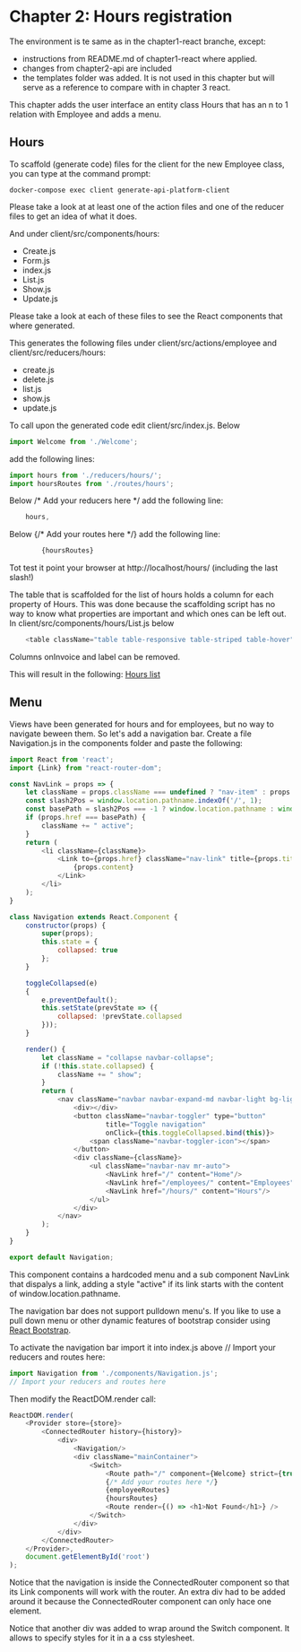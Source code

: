 Chapter 2: Hours registration
=============================

The environment is te same as in the chapter1-react branche, except:
- instructions from README.md of chapter1-react where applied.
- changes from chapter2-api are included
- the templates folder was added. It is not used in this chapter but will
  serve as a reference to compare with in chapter 3 react.

This chapter adds the user interface an entity class Hours that has an n to 1 relation with Employee
and adds a menu.

Hours
-----
To scaffold (generate code) files for the client for the new Employee class, you can 
type at the command prompt: 

```shell
docker-compose exec client generate-api-platform-client
```

Please take a look at at least one of the action files and one of the reducer files
to get an idea of what it does.

And under client/src/components/hours:
- Create.js
- Form.js
- index.js
- List.js
- Show.js
- Update.js

Please take a look at each of these files to see the React components 
that where generated. 

This generates the following files under client/src/actions/employee and 
client/src/reducers/hours:
- create.js
- delete.js
- list.js
- show.js
- update.js


To call upon the generated code edit client/src/index.js. Below
```javascript
import Welcome from './Welcome'; 
```

add the following lines:

```javascript
import hours from './reducers/hours/';
import hoursRoutes from './routes/hours';
```

Below /* Add your reducers here */
add the following line:
```javascript
    hours,
```

Below {/* Add your routes here */}
add the following line:
```javascript
        {hoursRoutes}
```

Tot test it point your browser at http://localhost/hours/
(including the last slash!)

The table that is scaffolded for the list of hours holds a column
for each property of Hours. This was done because the scaffolding script
has no way to know what properties are important and which ones can be left out. 
In client/src/components/hours/List.js below  
```javascript jsx
    <table className="table table-responsive table-striped table-hover">
```
Columns onInvoice and label can be removed.  

This will result in the following:
[Hours list](resources/Hours.png)

Menu
----

Views have been generated for hours and for employees, but no way to navigate beween them. 
So let's add a navigation bar. Create a file Navigation.js in the components folder and 
paste the following:
```javascript jsx
import React from 'react';
import {Link} from "react-router-dom";

const NavLink = props => {
    let className = props.className === undefined ? "nav-item" : props.className;
    const slash2Pos = window.location.pathname.indexOf('/', 1);
    const basePath = slash2Pos === -1 ? window.location.pathname : window.location.pathname.substr(0, slash2Pos + 1);
    if (props.href === basePath) {
        className += " active";
    }
    return (
        <li className={className}>
            <Link to={props.href} className="nav-link" title={props.title}>
                {props.content}
            </Link>
        </li>
    );
}

class Navigation extends React.Component {
    constructor(props) {
        super(props);
        this.state = {
            collapsed: true
        };
    }

    toggleCollapsed(e)
    {
        e.preventDefault();
        this.setState(prevState => ({
            collapsed: !prevState.collapsed
        }));
    }

    render() {
        let className = "collapse navbar-collapse";
        if (!this.state.collapsed) {
            className += " show";
        }
        return (
            <nav className="navbar navbar-expand-md navbar-light bg-lightGrey">
                <div></div>
                <button className="navbar-toggler" type="button"
                        title="Toggle navigation"
                        onClick={this.toggleCollapsed.bind(this)}>
                    <span className="navbar-toggler-icon"></span>
                </button>
                <div className={className}>
                    <ul className="navbar-nav mr-auto">
                        <NavLink href="/" content="Home"/>
                        <NavLink href="/employees/" content="Employees" />
                        <NavLink href="/hours/" content="Hours"/>
                    </ul>
                </div>
            </nav>
        );
    }
}

export default Navigation;
```

This component contains a hardcoded menu and a sub component NavLink that dispalys a link, 
adding a style "active" if its link starts with the content of window.location.pathname.

The navigation bar does not support pulldown menu's. If you like to use a 
pull down menu or other dynamic features of bootstrap consider using
[React Bootstrap](https://react-bootstrap.github.io/).

To activate the navigation bar import it into index.js above 
// Import your reducers and routes here:
```javascript jsx
import Navigation from './components/Navigation.js';
// Import your reducers and routes here
```

Then modify the ReactDOM.render call: 
```javascript jsx
ReactDOM.render(
    <Provider store={store}>
        <ConnectedRouter history={history}>
            <div>
                <Navigation/>
                <div className="mainContainer">
                    <Switch>
                        <Route path="/" component={Welcome} strict={true} exact={true}/>
                        {/* Add your routes here */}
                        {employeeRoutes}
                        {hoursRoutes}
                        <Route render={() => <h1>Not Found</h1>} />
                    </Switch>
                </div>
            </div>
        </ConnectedRouter>
    </Provider>,
    document.getElementById('root')
);
```
Notice that the navigation is inside the ConnectedRouter component so that its Link 
components will work with the router. An extra div had to be added around it because 
the  ConnectedRouter component can only hace one element. 

Notice that another div was added to wrap around the Switch component.
It allows to specify styles for it in a a css stylesheet. 



